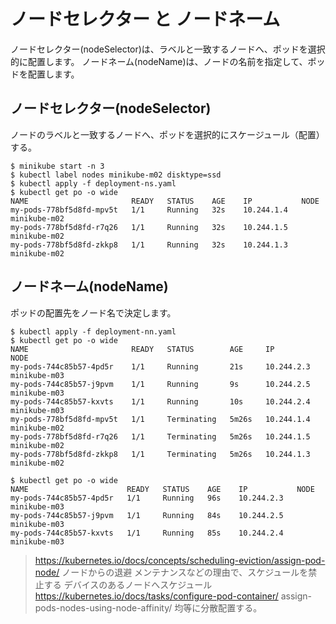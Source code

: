 # ノードセレクター と ノードネーム
ノードセレクター(nodeSelector)は、ラベルと一致するノードへ、ポッドを選択的に配置します。
ノードネーム(nodeName)は、ノードの名前を指定して、ポッドを配置します。



## ノードセレクター(nodeSelector)

ノードのラベルと一致するノードへ、ポッドを選択的にスケージュール（配置）する。

```
$ minikube start -n 3
$ kubectl label nodes minikube-m02 disktype=ssd
$ kubectl apply -f deployment-ns.yaml 
$ kubectl get po -o wide
NAME                       READY   STATUS    AGE    IP           NODE
my-pods-778bf5d8fd-mpv5t   1/1     Running   32s    10.244.1.4   minikube-m02
my-pods-778bf5d8fd-r7q26   1/1     Running   32s    10.244.1.5   minikube-m02
my-pods-778bf5d8fd-zkkp8   1/1     Running   32s    10.244.1.3   minikube-m02
```

## ノードネーム(nodeName)
ポッドの配置先をノード名で決定します。

```
$ kubectl apply -f deployment-nn.yaml
$ kubectl get po -o wide
NAME                       READY   STATUS        AGE     IP           NODE
my-pods-744c85b57-4pd5r    1/1     Running       21s     10.244.2.3   minikube-m03
my-pods-744c85b57-j9pvm    1/1     Running       9s      10.244.2.5   minikube-m03
my-pods-744c85b57-kxvts    1/1     Running       10s     10.244.2.4   minikube-m03
my-pods-778bf5d8fd-mpv5t   1/1     Terminating   5m26s   10.244.1.4   minikube-m02
my-pods-778bf5d8fd-r7q26   1/1     Terminating   5m26s   10.244.1.5   minikube-m02
my-pods-778bf5d8fd-zkkp8   1/1     Terminating   5m26s   10.244.1.3   minikube-m02

$ kubectl get po -o wide
NAME                      READY   STATUS    AGE    IP           NODE
my-pods-744c85b57-4pd5r   1/1     Running   96s    10.244.2.3   minikube-m03
my-pods-744c85b57-j9pvm   1/1     Running   84s    10.244.2.5   minikube-m03
my-pods-744c85b57-kxvts   1/1     Running   85s    10.244.2.4   minikube-m03
```




> https://kubernetes.io/docs/concepts/scheduling-eviction/assign-pod-node/
> ノードからの退避
> メンテナンスなどの理由で、スケジュールを禁止する
> デバイスのあるノードへスケジュール
> https://kubernetes.io/docs/tasks/configure-pod-container/
> assign-pods-nodes-using-node-affinity/
> 均等に分散配置する。



